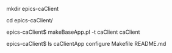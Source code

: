 

mkdir epics-caClient

cd epics-caClient/

epics-caClient$ makeBaseApp.pl -t caClient caClient

epics-caClient$ ls
caClientApp  configure  Makefile  README.md  
